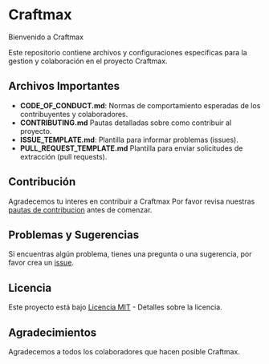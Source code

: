 # Craftmax

Bienvenido a Craftmax

Este repositorio contiene archivos y configuraciones especificas para la gestion y colaboración en el proyecto Craftmax.

## Archivos Importantes

- **CODE_OF_CONDUCT.md**: Normas de comportamiento esperadas de los contribuyentes y colaboradores.
- **CONTRIBUTING.md** Pautas detalladas sobre como contribuir al proyecto.
- **ISSUE_TEMPLATE.md**: Plantilla para informar problemas (issues).
- **PULL_REQUEST_TEMPLATE.md** Plantilla para enviar solicitudes de extracción (pull requests).

## Contribución

Agradecemos tu interes en contribuir a Craftmax Por favor revisa nuestras [pautas de contribucion](CONTRIBUTING.md) antes de comenzar.

## Problemas y Sugerencias

Si encuentras algún problema, tienes una pregunta o una sugerencia, por favor crea un [issue](https://github.com/Craftmax/.github/issues).

## Licencia

Este proyecto está bajo [Licencia MIT](LICENSE.md) - Detalles sobre la licencia.

## Agradecimientos

Agradecemos a todos los colaboradores que hacen posible Craftmax.
